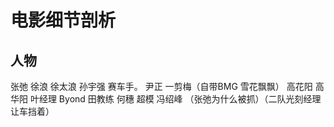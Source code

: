 # 电影细节剖析

## 人物

张弛   徐浪  徐太浪
孙宇强  赛车手。 尹正 一剪梅（自带BMG 雪花飘飘）
高花阳  高华阳
叶经理   Byond 
田教练
何穗 超模
冯绍峰 （张弛为什么被抓）（二队光刻经理 让车挡着）

